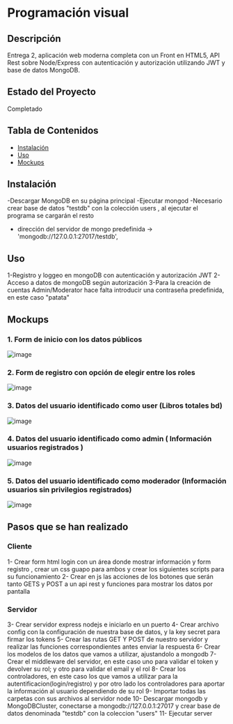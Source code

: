 
# Programación visual

## Descripción

Entrega 2, aplicación web moderna completa con un Front en HTML5, API Rest sobre Node/Express con autenticación y autorización utilizando JWT y base de datos MongoDB.

## Estado del Proyecto

Completado

## Tabla de Contenidos

- [Instalación](#instalación)
- [Uso](#uso)
- [Mockups](#mockups)

## Instalación

-Descargar MongoDB en su página principal
-Ejecutar mongod
-Necesario crear base de datos "testdb" con la colección users , al ejecutar el programa se cargarán el resto
- dirección del servidor de mongo predefinida ->  'mongodb://127.0.0.1:27017/testdb',

## Uso

1-Registro y loggeo en mongoDB con autenticación y autorización JWT
2-Acceso a datos de mongoDB según autorización
3-Para la creación de cuentas Admin/Moderator hace falta introducir una contraseña predefinida, en este caso "patata"

## Mockups

### 1. Form de inicio con los datos públicos
   
![image](https://github.com/davichworks/Prog-visual2/assets/70800903/517d3d69-cc52-4a06-a479-b379e8617e12)

### 2. Form de registro con opción de elegir entre los roles
   
![image](https://github.com/davichworks/Prog-visual2/assets/70800903/5ea07f0f-c848-4e62-8e66-8a3e2b7c4aab)

### 3. Datos del usuario identificado como user (Libros totales bd)
   
![image](https://github.com/davichworks/Prog-visual2/assets/70800903/e3fd14a4-ff5d-4a1b-ae88-0375db85d1ef)

### 4. Datos del usuario identificado como admin ( Información usuarios registrados )
   
![image](https://github.com/davichworks/Prog-visual2/assets/70800903/c47b72d6-7a4c-4ee8-95c4-f7b71dd299b9)

### 5. Datos del usuario identificado como moderador (Información usuarios sin privilegios registrados)
   
![image](https://github.com/davichworks/Prog-visual2/assets/70800903/3a4430d8-68e0-4e02-a5ba-c0071eba002d)


## Pasos que se han realizado

### Cliente
1- Crear form html login con un área donde mostrar información y form registro , crear un css guapo para ambos y crear los siguientes scripts para su funcionamiento
2- Crear en js las acciones de los botones que serán tanto GETS y POST a un api rest y funciones para mostrar los datos por pantalla
### Servidor
3- Crear servidor express nodejs e iniciarlo en un puerto
4- Crear archivo config con la configuración de nuestra base de datos, y la key secret para firmar los tokens
5- Crear las rutas GET Y POST de nuestro servidor y realizar las funciones correspondientes antes enviar la respuesta
6- Crear los modelos de los datos que vamos a utilizar, ajustandolo a mongodb 
7- Crear el middleware del servidor, en este caso uno para validar el token y devolver su rol; y otro para validar el email y el rol 
8- Crear los controladores, en este caso los que vamos a utilizar para la autentificacion(login/registro) y por otro lado los controladores para aportar la información al usuario dependiendo de su rol
9- Importar todas las carpetas con sus archivos al servidor node 
10- Descargar mongodb y MongoDBCluster, conectarse a mongodb://127.0.0.1:27017 y crear base de datos denominada "testdb" con la coleccion "users"
11- Ejecutar server











